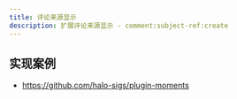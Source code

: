 ```yaml
---
title: 评论来源显示
description: 扩展评论来源显示 - comment:subject-ref:create
---
```


## 实现案例

- <https://github.com/halo-sigs/plugin-moments>
